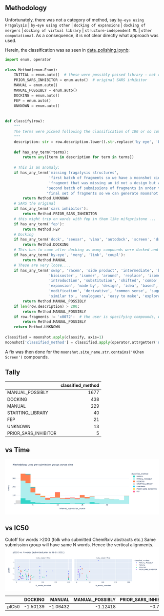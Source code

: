 ## Methodology

Unfortunately, there was not a category of method, 
say `by-eye using Fragalysis` | `by-eye using other` | `docking of expansions` | `docking of mergers` | `docking of virtual library` | `structure-independent ML` | `other computational`. 
As a consequence, it is not clear directly what approach was used.

Herein, the classification was as seen in [data_polishing.ipynb](data_polishing.ipynb):

```python
import enum, operator

class Method(enum.Enum):
    INITIAL = enum.auto()  # these were possibly poised library — not checked
    PRIOR_SARS_INHIBITOR = enum.auto()  # original SARS inhibitor
    MANUAL = enum.auto()
    MANUAL_POSSIBLY = enum.auto()
    DOCKING = enum.auto()
    FEP = enum.auto()
    UNKNOWN = enum.auto()


def classify(row):
    """
    The terms were picked following the classification of 100 or so compounds.
    """
    description: str = row.description.lower().str.replace('by eye', 'by-eye')
    
    def has_any_term(*terms):
        return any([term in description for term in terms])
        
    # This is an anomaly:
    if has_any_term('missing fragalysis structures',
                    'first batch of fragments so we have a moonshot cid for them',
                    'fragment that was missing an id not a design but a frament',
                   'second batch of submissions of fragments in order to generate moonshot cid',
                   'final set of fragments so we can generate moonshot cid'):
        return Method.UNKNOWN
    # SARS the original
    if has_any_term('sars inhibitor'):
        return Method.PRIOR_SARS_INHIBITOR
    # this might trip on words with fep in them like mifepristone ...
    if has_any_term('fep'):
        return Method.FEP
    # Docking
    if has_any_term('dock', 'seesar', 'vina', 'autodock', 'screen', 'drug-hunter', 'search'):
        return Method.DOCKING
    # This has to come after docking as many compounds were docked and best were picked by-eye
    if has_any_term('by-eye', 'merg', 'link', 'coupl'):
        return Method.MANUAL
    # These are very loose....
    if has_any_term('swap', 'racem', 'side product', 'intermediate', 'break',
                    'bioisoster', 'isomer', 'around', 'replace', 'isomer', 'enantiomer',
                    'introduction', 'substitution', 'shifted', 'combo',
                    'expansion', 'made by', 'design', 'idea', 'based', 'pairs',
                    'modification', 'derivative', 'common sense', 'suggested',
                    'similar to', 'analogues', 'easy to make', 'exploration', 'inspir', 'possible'):
        return Method.MANUAL_POSSIBLY
    if len(row.description) > 200:
        return Method.MANUAL_POSSIBLY 
    if row.fragments != 'x0072':  # the user is specifying compounds, whereas in blind docking this does not happen
        return Method.MANUAL_POSSIBLY
    return Method.UNKNOWN
    
classified = moonshot.apply(classify, axis=1)
moonshot['classified_method'] = classified.apply(operator.attrgetter('name'))
```
A fix was then done for the `moonshot.site_name.str.contains('XChem Screen')` compounds.

## Tally

|                      |   classified_method |
|:---------------------|--------------------:|
| MANUAL_POSSIBLY      |                1677 |
| DOCKING              |                 438 |
| MANUAL               |                 229 |
| STARTING_LIBRARY     |                  40 |
| FEP                  |                  21 |
| UNKNOWN              |                  13 |
| PRIOR_SARS_INHIBITOR |                   5 |

## vs Time

![img.png](images/method_time.png)

## vs IC50
Cutoff for words >200 (folk who submitted ChemRxiv abstracts etc.) Same submission group will have same N words.
Hence the vertical alignments.
![img.png](images/IC50_methods.png)

|       |   DOCKING |   MANUAL |   MANUAL_POSSIBLY |   PRIOR_SARS_INHIBITOR |
|:------|----------:|---------:|------------------:|-----------------------:|
| pIC50 |  -1.50139 | -1.06432 |          -1.12418 |               -0.70833 |